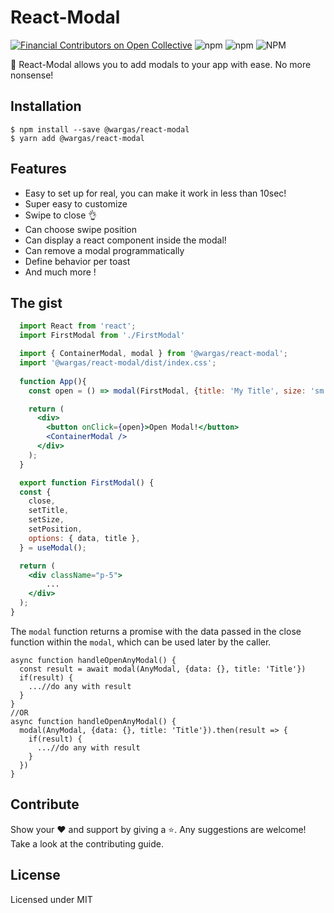 # React-Modal

[![Financial Contributors on Open Collective](https://opencollective.com/react-modal/all/badge.svg?label=financial+contributors)](https://opencollective.com/react-modal) 
![npm](https://img.shields.io/npm/dm/@wargas/react-modal?label=%E2%8F%ACdownloads&style=for-the-badge)
![npm](https://img.shields.io/npm/v/@wargas/react-modal.svg?style=for-the-badge)
![NPM](https://img.shields.io/npm/l/@wargas/react-modal?label=%F0%9F%93%9Clicense&style=for-the-badge)


🎉 React-Modal allows you to add modals to your app with ease. No more nonsense!

## Installation

```
$ npm install --save @wargas/react-modal
$ yarn add @wargas/react-modal
```


## Features

- Easy to set up for real, you can make it work in less than 10sec!
- Super easy to customize
- Swipe to close 👌
- Can choose swipe position
- Can display a react component inside the modal!
- Can remove a modal programmatically
- Define behavior per toast
- And much more !

## The gist

```jsx
  import React from 'react';
  import FirstModal from './FirstModal'

  import { ContainerModal, modal } from '@wargas/react-modal';
  import '@wargas/react-modal/dist/index.css';
  
  function App(){
    const open = () => modal(FirstModal, {title: 'My Title', size: 'sm', position:'center'});

    return (
      <div>
        <button onClick={open}>Open Modal!</button>
        <ContainerModal />
      </div>
    );
  }
```

```jsx
  export function FirstModal() {
  const {
    close,
    setTitle,
    setSize,
    setPosition,
    options: { data, title },
  } = useModal();

  return (
    <div className="p-5">
        ...
    </div>
  );
}
```

The `modal` function returns a promise with the data passed in the close function within the `modal`, which can be used later by the caller.

```tsx
async function handleOpenAnyModal() {
  const result = await modal(AnyModal, {data: {}, title: 'Title'})
  if(result) {
    ...//do any with result
  }
}
//OR
async function handleOpenAnyModal() {
  modal(AnyModal, {data: {}, title: 'Title'}).then(result => {
    if(result) {
      ...//do any with result
    }
  })
}
```

## Contribute

Show your ❤️ and support by giving a ⭐. Any suggestions are welcome! Take a look at the contributing guide.


## License

Licensed under MIT
